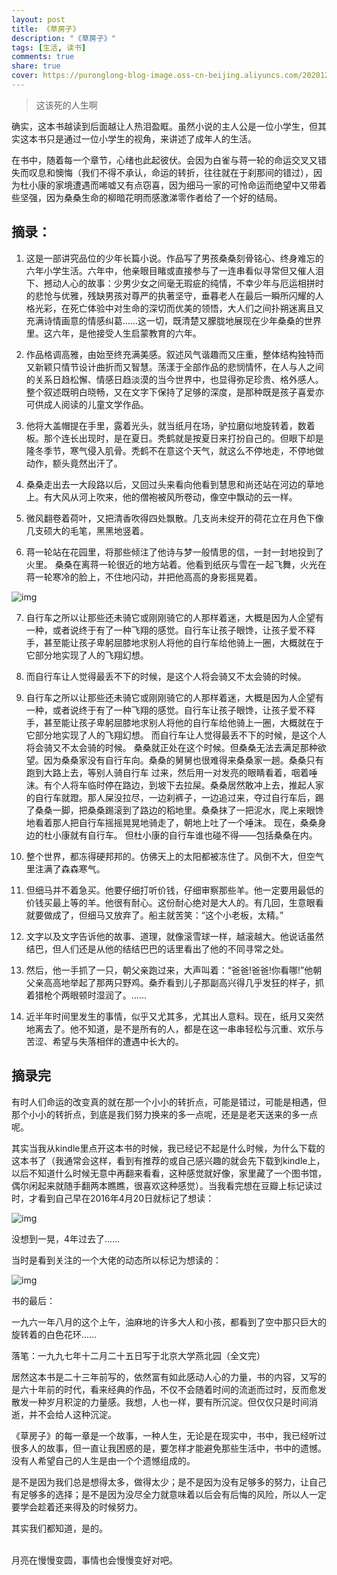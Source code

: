 ```yaml
---
layout: post
title: 《草房子》
description: "《草房子》"
tags: [生活, 读书]
comments: true
share: true
cover: https://puronglong-blog-image.oss-cn-beijing.aliyuncs.com/20201209100839.png
---
```


> 这该死的人生啊

<!-- more -->

确实，这本书越读到后面越让人热泪盈眶。虽然小说的主人公是一位小学生，但其实这本书只是通过一位小学生的视角，来讲述了成年人的生活。

在书中，随着每一个章节，心绪也此起彼伏。会因为白雀与蒋一轮的命运交叉又错失而叹息和懊悔（我们不得不承认，命运的转折，往往就在于刹那间的错过），因为杜小康的家境遭遇而唏嘘又有点窃喜，因为细马一家的可怜命运而绝望中又带着些坚强，因为桑桑生命的柳暗花明而感激涕零作者给了一个好的结局。

## 摘录：

1. 这是一部讲究品位的少年长篇小说。作品写了男孩桑桑刻骨铭心、终身难忘的六年小学生活。六年中，他亲眼目睹或直接参与了一连串看似寻常但又催人泪下、撼动人心的故事：少男少女之间毫无瑕疵的纯情，不幸少年与厄运相拼时的悲怆与优雅，残缺男孩对尊严的执著坚守，垂暮老人在最后一瞬所闪耀的人格光彩，在死亡体验中对生命的深切而优美的领悟，大人们之间扑朔迷离且又充满诗情画意的情感纠葛……这一切，既清楚又朦胧地展现在少年桑桑的世界里。这六年，是他接受人生启蒙教育的六年。

2. 作品格调高雅，由始至终充满美感。叙述风气谐趣而又庄重，整体结构独特而又新颖只情节设计曲折而又智慧。荡漾于全部作品的悲悯情怀，在人与人之间的关系日趋松懈、情感日趋淡漠的当今世界中，也显得弥足珍贵、格外感人。整个叙述既明白晓畅，又在文字下保持了足够的深度，是那种既是孩子喜爱亦可供成人阅读的儿童文学作品。

3. 他将大盖帽提在手里，露着光头，就当纸月在场，驴拉磨似地旋转着，数着板。那个连长出现时，是在夏日。秃鹤就是按夏日来打扮自己的。但眼下却是隆冬季节，寒气侵入肌骨。秃鹤不在意这个天气，就这么不停地走，不停地做动作，额头竟然出汗了。

4. 桑桑走出去一大段路以后，又回过头来看向他看到慧思和尚还站在河边的草地上。有大风从河上吹来，他的僧袍被风所卷动，像空中飘动的云一样。

5. 微风翻卷着荷叶，又把清香吹得四处飘散。几支尚未绽开的荷花立在月色下像几支硕大的毛笔，黑黑地竖着。

6. 蒋一轮站在花园里，将那些倾注了他诗与梦一般情思的信，一封一封地投到了火里。 桑桑在离蒋一轮很近的地方站着。他看到纸灰与雪在一起飞舞，火光在蒋一轮寒冷的脸上，不住地闪动，并把他高高的身影摇晃着。

![img](https://puronglong-blog-image.oss-cn-beijing.aliyuncs.com/20201209111907.png)

7. 自行车之所以让那些还未骑它或刚刚骑它的人那样着迷，大概是因为人企望有一种，或者说终于有了一种飞翔的感觉。自行车让孩子眼馋，让孩子爱不释手，甚至能让孩子卑躬屈膝地求别人将他的自行车给他骑上一圈，大概就在于它部分地实现了人的飞翔幻想。

8. 而自行车让人觉得最丢不下的时候，是这个人将会骑又不太会骑的时候。

9. 自行车之所以让那些还未骑它或刚刚骑它的人那样着迷，大概是因为人企望有一种，或者说终于有了一种飞翔的感觉。自行车让孩子眼馋，让孩子爱不释手，甚至能让孩子卑躬屈膝地求别人将他的自行车给他骑上一圈，大概就在于它部分地实现了人的飞翔幻想。 而自行车让人觉得最丢不下的时候，是这个人将会骑又不太会骑的时候。 桑桑就正处在这个时候。但桑桑无法去满足那种欲望。因为桑桑家没有自行车向。桑桑的舅舅也很难得来桑桑家一趟。桑桑只有跑到大路上去，等别人骑自行车 过来，然后用一对发亮的眼睛看着，咽着唾沫。有个人将车临时停在路边，到坡下去拉屎。桑桑居然敢冲上去，推起人家的自行车就蹬。那人屎没拉尽，一边刹裤子，一边追过来，夺过自行车后，踢了桑桑一脚，把桑桑踢滚到了路边的稻地里。桑桑抹了一把泥水，爬上来眼馋地看着那人把自行车摇摇晃晃地骑走了，朝地上吐了一个唾沫。 现在，桑桑身边的杜小康就有自行车。 但杜小康的自行车谁也碰不得——包括桑桑在内。

10. 整个世界，都冻得硬邦邦的。仿佛天上的太阳都被冻住了。风倒不大，但空气里注满了森森寒气。

11. 但细马并不着急买。他要仔细打听价钱，仔细审察那些羊。他一定要用最低的价钱买最上等的羊。他很有耐心。这份耐心绝对是大人的。有几回，生意眼看就要做成了，但细马又放弃了。船主就苦笑：“这个小老板，太精。”

12. 文字以及文字告诉他的故事、道理，就像滚雪球一样，越滚越大。他说话虽然结巴，但人们还是从他的结结巴巴的话里看出了他的不同寻常之处。

13. 然后，他一手抓了一只，朝父亲跑过来，大声叫着：“爸爸!爸爸!你看哪!”他朝父亲高高地举起了那两只野鸡。桑乔看到儿子那副高兴得几乎发狂的样子，抓着猎枪个两眼顿时湿润了。……

14. 近半年时间里发生的事情，似乎又尤其多，尤其出人意料。现在，纸月又突然地离去了。他不知道，是不是所有的人，都是在这一串串轻松与沉重、欢乐与苦涩、希望与失落相伴的遭遇中长大的。 

## 摘录完

有时人们命运的改变真的就在那一个小小的转折点，可能是错过，可能是相遇，但那个小小的转折点，到底是我们努力换来的多一点呢，还是是老天送来的多一点呢。

其实当我从kindle里点开这本书的时候，我已经记不起是什么时候，为什么下载的这本书了（我通常会这样，看到有推荐的或自己感兴趣的就会先下载到kindle上，以后不知道什么时候无意中再翻来看看，这种感觉就好像，家里藏了一个图书馆，偶尔闲起来就随手翻两本瞧瞧，很喜欢这种感觉）。当我看完想在豆瓣上标记读过时，才看到自己早在2016年4月20日就标记了想读：

![img](https://puronglong-blog-image.oss-cn-beijing.aliyuncs.com/20201209114638.png)

没想到一晃，4年过去了......

当时是看到关注的一个大佬的动态所以标记为想读的：

![img](https://puronglong-blog-image.oss-cn-beijing.aliyuncs.com/20201209145900.png)

书的最后：

一九六一年八月的这个上午，油麻地的许多大人和小孩，都看到了空中那只巨大的旋转着的白色花环......

落笔：一九九七年十二月二十五日写于北京大学燕北园（全文完）

居然这本书是二十三年前写的，依然富有如此感动人心的力量，书的内容，又写的是六十年前的时代，看来经典的作品，不仅不会随着时间的流逝而过时，反而愈发散发一种岁月积淀的力量感。我想，人也一样，要有所沉淀。但仅仅只是时间消逝，并不会给人这种沉淀。

《草房子》的每一章是一个故事，一种人生，无论是在现实中，书中，我已经听过很多人的故事，但一直让我困惑的是，要怎样才能避免那些生活中，书中的遗憾。没有人希望自己的人生是由一个个遗憾组成的。

是不是因为我们总是想得太多，做得太少；是不是因为没有足够多的努力，让自己有足够多的选择；是不是因为没尽全力就意味着以后会有后悔的风险，所以人一定要学会趁着还来得及的时候努力。

其实我们都知道，是的。

<br />
月亮在慢慢变圆，事情也会慢慢变好对吧。
